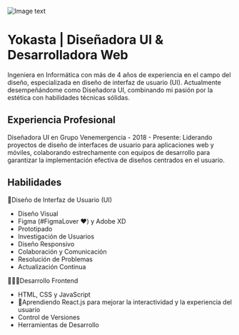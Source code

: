 ![Image text](https://www.notion.so/image/https%3A%2F%2Fprod-files-secure.s3.us-west-2.amazonaws.com%2Feaac0769-666a-43af-97bd-501240289109%2F9ca3d137-b920-4515-8385-8a93a271f074%2FMinuevobanner.png?table=block&id=e990ef3c-f01d-4b49-bda2-e87a524c2659&spaceId=eaac0769-666a-43af-97bd-501240289109&width=2000&userId=cc2a59dd-7549-45e0-b276-45a2207762f9&cache=v2)
<h1 align="left">Yokasta | Diseñadora UI & Desarrolladora Web</h1>
        <div height: 2px; width: 100%; background-color: #EBEDEF;></div>
        <section>
            <p>Ingeniera en Informática con más de 4 años de experiencia en el campo del diseño, especializada en diseño de interfaz de usuario (UI). Actualmente desempeñándome como Diseñadora UI, combinando mi pasión por la estética con habilidades técnicas sólidas.</p>
        </section>
        <section>
            <h2>Experiencia Profesional</h2>
            <p>Diseñadora UI en Grupo Venemergencia - 2018 - Presente: Liderando proyectos de diseño de interfaces de usuario para aplicaciones web y móviles, colaborando estrechamente con equipos de desarrollo para garantizar la implementación efectiva de diseños centrados en el usuario.
            </p>
        </section>
        <section>
            <h2>Habilidades</h2>
            <div>
                <p>🎨Diseño de Interfaz de Usuario (UI)</p>
                <ul>
                    <li>Diseño Visual</li>
                    <li>Figma (#FigmaLover ❤) y Adobe XD</li>
                    <li>Prototipado</li>
                    <li>Investigación de Usuarios</li>
                    <li>Diseño Responsivo</li>
                    <li>Colaboración y Comunicación</li>
                    <li>Resolución de Problemas</li>
                    <li>Actualización Continua</li>
                </ul>
            </div>
            <div>
                <p>👩🏽‍💻Desarrollo Frontend</p>
                <ul>
                    <li>HTML, CSS y JavaScript</li>
                    <li>💜Aprendiendo React.js para mejorar la interactividad y la experiencia del usuario</li>
                    <li>Control de Versiones</li>
                    <li>Herramientas de Desarrollo</li>
                </ul>
            </div>
        </section>
